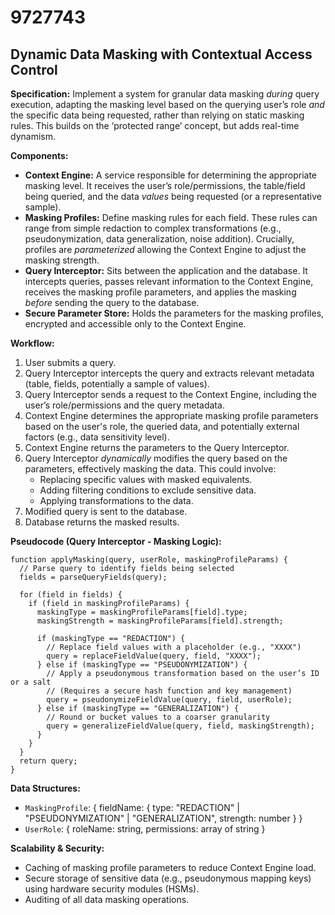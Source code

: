# 9727743

## Dynamic Data Masking with Contextual Access Control

**Specification:** Implement a system for granular data masking *during* query execution, adapting the masking level based on the querying user’s role *and* the specific data being requested, rather than relying on static masking rules.  This builds on the ‘protected range’ concept, but adds real-time dynamism.

**Components:**

*   **Context Engine:**  A service responsible for determining the appropriate masking level. It receives the user’s role/permissions, the table/field being queried, and the data *values* being requested (or a representative sample).
*   **Masking Profiles:** Define masking rules for each field. These rules can range from simple redaction to complex transformations (e.g., pseudonymization, data generalization, noise addition).  Crucially, profiles are *parameterized* allowing the Context Engine to adjust the masking strength.
*   **Query Interceptor:** Sits between the application and the database.  It intercepts queries, passes relevant information to the Context Engine, receives the masking profile parameters, and applies the masking *before* sending the query to the database.
*   **Secure Parameter Store:**  Holds the parameters for the masking profiles, encrypted and accessible only to the Context Engine.

**Workflow:**

1.  User submits a query.
2.  Query Interceptor intercepts the query and extracts relevant metadata (table, fields, potentially a sample of values).
3.  Query Interceptor sends a request to the Context Engine, including the user’s role/permissions and the query metadata.
4.  Context Engine determines the appropriate masking profile parameters based on the user's role, the queried data, and potentially external factors (e.g., data sensitivity level).
5.  Context Engine returns the parameters to the Query Interceptor.
6.  Query Interceptor *dynamically* modifies the query based on the parameters, effectively masking the data. This could involve:
    *   Replacing specific values with masked equivalents.
    *   Adding filtering conditions to exclude sensitive data.
    *   Applying transformations to the data.
7.  Modified query is sent to the database.
8.  Database returns the masked results.

**Pseudocode (Query Interceptor - Masking Logic):**

```
function applyMasking(query, userRole, maskingProfileParams) {
  // Parse query to identify fields being selected
  fields = parseQueryFields(query);

  for (field in fields) {
    if (field in maskingProfileParams) {
      maskingType = maskingProfileParams[field].type;
      maskingStrength = maskingProfileParams[field].strength;

      if (maskingType == "REDACTION") {
        // Replace field values with a placeholder (e.g., "XXXX")
        query = replaceFieldValue(query, field, "XXXX");
      } else if (maskingType == "PSEUDONYMIZATION") {
        // Apply a pseudonymous transformation based on the user’s ID or a salt
        // (Requires a secure hash function and key management)
        query = pseudonymizeFieldValue(query, field, userRole);
      } else if (maskingType == "GENERALIZATION") {
        // Round or bucket values to a coarser granularity
        query = generalizeFieldValue(query, field, maskingStrength);
      }
    }
  }
  return query;
}
```

**Data Structures:**

*   `MaskingProfile`:  { fieldName: { type: "REDACTION" | "PSEUDONYMIZATION" | "GENERALIZATION", strength: number } }
*   `UserRole`:  { roleName: string, permissions: array of string }

**Scalability & Security:**

*   Caching of masking profile parameters to reduce Context Engine load.
*   Secure storage of sensitive data (e.g., pseudonymous mapping keys) using hardware security modules (HSMs).
*   Auditing of all data masking operations.